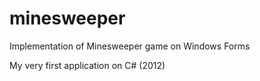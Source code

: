 # minesweeper
Implementation of Minesweeper game on Windows Forms

My very first application on C# (2012)
